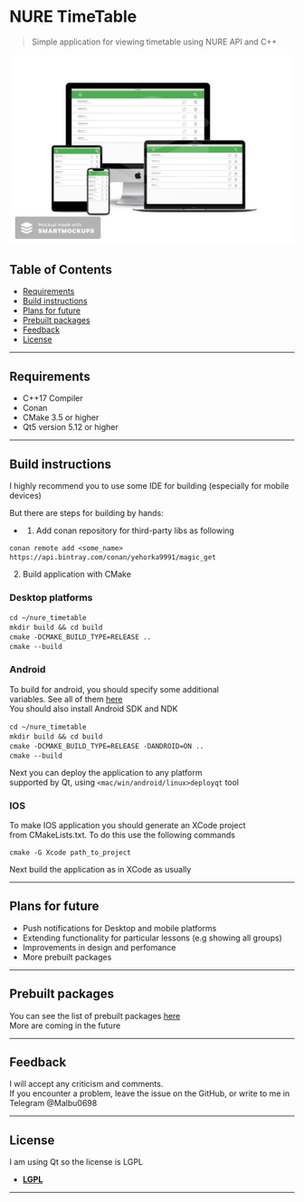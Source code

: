 
# NURE TimeTable

> Simple application for viewing timetable using NURE API and C++

[![Look of application](https://github.com/Malibushko/nure_timetable/blob/master/gitimg/preview.jpg)]()

## Table of Contents

- [Requirements](#requirements)
- [Build instructions](#build)
- [Plans for future](#plans)
- [Prebuilt packages](#packages)
- [Feedback](#feedback)
- [License](#license)

---

## Requirements  <a name="Requirements"></a>

- C++17 Compiler  
- Conan  
- CMake 3.5 or higher  
- Qt5 version 5.12 or higher  

---

## Build instructions <a name="build"></a>

I highly recommend you to use some IDE for building (especially for mobile devices)  

But there are steps for building by hands:

- 1) Add conan repository for third-party libs as following  
```
conan remote add <some_name> https://api.bintray.com/conan/yehorka9991/magic_get  
```  

 2) Build application with CMake

### Desktop platforms

`cd ~/nure_timetable`  
`mkdir build && cd build`  
`cmake -DCMAKE_BUILD_TYPE=RELEASE ..`  
`cmake --build`  

### Android

To build for android, you should specify some additional   
variables. See all of them <a href="https://doc.qt.io/archives/qt-5.13/android-building.html">here</a>  
You should also install Android SDK and NDK  

`cd ~/nure_timetable`  
`mkdir build && cd build`  
`cmake -DCMAKE_BUILD_TYPE=RELEASE -DANDROID=ON ..`  
`cmake --build`  

 Next you can deploy the application to any platform  
 supported by Qt, using `<mac/win/android/linux>deployqt` tool  

### IOS

To make IOS application you should generate an XCode project  
from CMakeLists.txt. To do this use the following commands  
```
cmake -G Xcode path_to_project  
```
Next build the application as in XCode as usually  

---

## Plans for future  <a name="plans"></a>

 - Push notifications for Desktop and mobile platforms
 - Extending functionality for particular lessons (e.g showing all groups)
 - Improvements in design and perfomance
 - More prebuilt packages

---

## Prebuilt packages  <a name="packages"></a>

You can see the list of prebuilt packages <a href="https://github.com/Malibushko/yatgbotlib/releases/tag/1">here</a>  
More are coming in the future

---

## Feedback  <a name="feedback"></a>

I will accept any criticism and comments.  
If you encounter a problem, leave the issue on the GitHub, or write to me in Telegram @Malbu0698  

---

## License  <a name="license"></a>

I am using Qt so the license is LGPL

- **[LGPL ](http://opensource.org/licenses/mit-license.php)**

---

